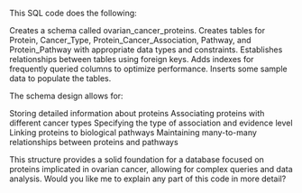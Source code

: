 This SQL code does the following:

Creates a schema called ovarian_cancer_proteins.
Creates tables for Protein, Cancer_Type, Protein_Cancer_Association, Pathway, and Protein_Pathway with appropriate data types and constraints.
Establishes relationships between tables using foreign keys.
Adds indexes for frequently queried columns to optimize performance.
Inserts some sample data to populate the tables.

The schema design allows for:

Storing detailed information about proteins
Associating proteins with different cancer types
Specifying the type of association and evidence level
Linking proteins to biological pathways
Maintaining many-to-many relationships between proteins and pathways

This structure provides a solid foundation for a database focused on proteins implicated in ovarian cancer, allowing for complex queries and data analysis.
Would you like me to explain any part of this code in more detail?
